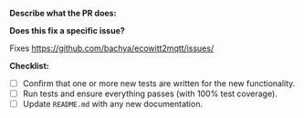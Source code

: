 **Describe what the PR does:**

**Does this fix a specific issue?**

Fixes https://github.com/bachya/ecowitt2mqtt/issues/<ISSUE ID>

**Checklist:**

- [ ] Confirm that one or more new tests are written for the new functionality.
- [ ] Run tests and ensure everything passes (with 100% test coverage).
- [ ] Update `README.md` with any new documentation.
